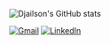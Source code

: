 ![Djailson's GitHub stats](https://github-readme-stats.vercel.app/api?username=Djailsonfms&show_icons=true&theme=radical)

[![Gmail](https://img.shields.io/badge/-GMAIL-D14836?style=for-the-badge&logo=gmail&logoColor=white)](mailto:djailsonfms@gmail.com)
[![LinkedIn](https://img.shields.io/badge/-LINKEDIN-0077B5?style=for-the-badge&logo=linkedin&logoColor=white)](https://www.linkedin.com/in/djailson-silva/)
